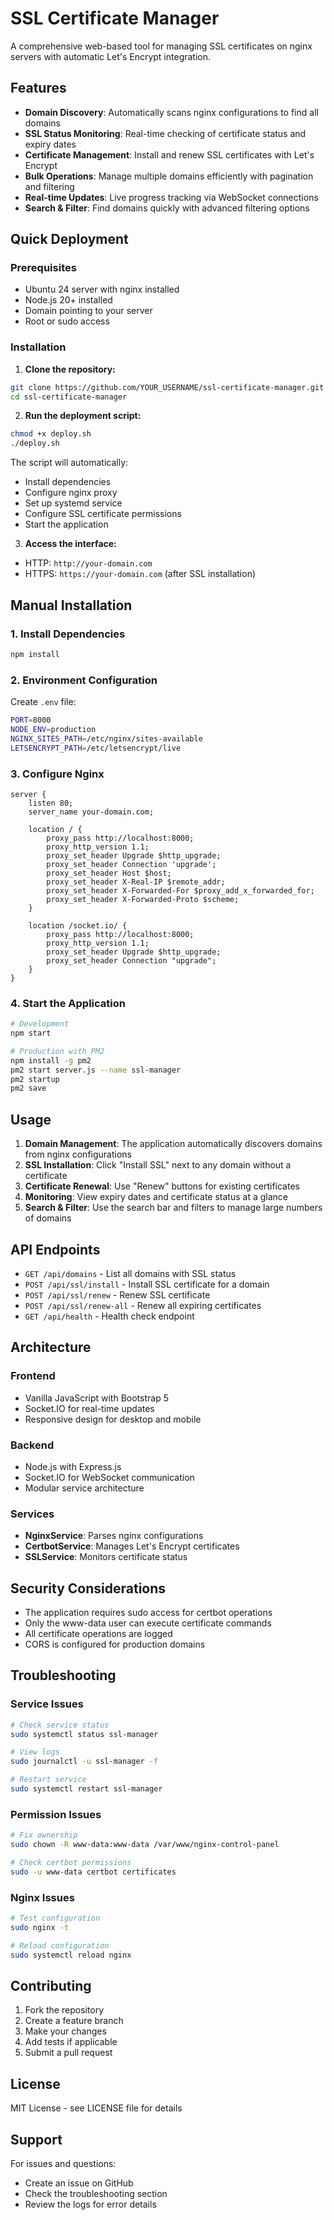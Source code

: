 # SSL Certificate Manager

A comprehensive web-based tool for managing SSL certificates on nginx servers with automatic Let's Encrypt integration.

## Features

- **Domain Discovery**: Automatically scans nginx configurations to find all domains
- **SSL Status Monitoring**: Real-time checking of certificate status and expiry dates
- **Certificate Management**: Install and renew SSL certificates with Let's Encrypt
- **Bulk Operations**: Manage multiple domains efficiently with pagination and filtering
- **Real-time Updates**: Live progress tracking via WebSocket connections
- **Search & Filter**: Find domains quickly with advanced filtering options

## Quick Deployment

### Prerequisites
- Ubuntu 24 server with nginx installed
- Node.js 20+ installed
- Domain pointing to your server
- Root or sudo access

### Installation

1. **Clone the repository:**
```bash
git clone https://github.com/YOUR_USERNAME/ssl-certificate-manager.git
cd ssl-certificate-manager
```

2. **Run the deployment script:**
```bash
chmod +x deploy.sh
./deploy.sh
```

The script will automatically:
- Install dependencies
- Configure nginx proxy
- Set up systemd service
- Configure SSL certificate permissions
- Start the application

3. **Access the interface:**
- HTTP: `http://your-domain.com`
- HTTPS: `https://your-domain.com` (after SSL installation)

## Manual Installation

### 1. Install Dependencies
```bash
npm install
```

### 2. Environment Configuration
Create `.env` file:
```bash
PORT=8000
NODE_ENV=production
NGINX_SITES_PATH=/etc/nginx/sites-available
LETSENCRYPT_PATH=/etc/letsencrypt/live
```

### 3. Configure Nginx
```nginx
server {
    listen 80;
    server_name your-domain.com;

    location / {
        proxy_pass http://localhost:8000;
        proxy_http_version 1.1;
        proxy_set_header Upgrade $http_upgrade;
        proxy_set_header Connection 'upgrade';
        proxy_set_header Host $host;
        proxy_set_header X-Real-IP $remote_addr;
        proxy_set_header X-Forwarded-For $proxy_add_x_forwarded_for;
        proxy_set_header X-Forwarded-Proto $scheme;
    }

    location /socket.io/ {
        proxy_pass http://localhost:8000;
        proxy_http_version 1.1;
        proxy_set_header Upgrade $http_upgrade;
        proxy_set_header Connection "upgrade";
    }
}
```

### 4. Start the Application
```bash
# Development
npm start

# Production with PM2
npm install -g pm2
pm2 start server.js --name ssl-manager
pm2 startup
pm2 save
```

## Usage

1. **Domain Management**: The application automatically discovers domains from nginx configurations
2. **SSL Installation**: Click "Install SSL" next to any domain without a certificate
3. **Certificate Renewal**: Use "Renew" buttons for existing certificates
4. **Monitoring**: View expiry dates and certificate status at a glance
5. **Search & Filter**: Use the search bar and filters to manage large numbers of domains

## API Endpoints

- `GET /api/domains` - List all domains with SSL status
- `POST /api/ssl/install` - Install SSL certificate for a domain
- `POST /api/ssl/renew` - Renew SSL certificate
- `POST /api/ssl/renew-all` - Renew all expiring certificates
- `GET /api/health` - Health check endpoint

## Architecture

### Frontend
- Vanilla JavaScript with Bootstrap 5
- Socket.IO for real-time updates
- Responsive design for desktop and mobile

### Backend
- Node.js with Express.js
- Socket.IO for WebSocket communication
- Modular service architecture

### Services
- **NginxService**: Parses nginx configurations
- **CertbotService**: Manages Let's Encrypt certificates
- **SSLService**: Monitors certificate status

## Security Considerations

- The application requires sudo access for certbot operations
- Only the www-data user can execute certificate commands
- All certificate operations are logged
- CORS is configured for production domains

## Troubleshooting

### Service Issues
```bash
# Check service status
sudo systemctl status ssl-manager

# View logs
sudo journalctl -u ssl-manager -f

# Restart service
sudo systemctl restart ssl-manager
```

### Permission Issues
```bash
# Fix ownership
sudo chown -R www-data:www-data /var/www/nginx-control-panel

# Check certbot permissions
sudo -u www-data certbot certificates
```

### Nginx Issues
```bash
# Test configuration
sudo nginx -t

# Reload configuration
sudo systemctl reload nginx
```

## Contributing

1. Fork the repository
2. Create a feature branch
3. Make your changes
4. Add tests if applicable
5. Submit a pull request

## License

MIT License - see LICENSE file for details

## Support

For issues and questions:
- Create an issue on GitHub
- Check the troubleshooting section
- Review the logs for error details